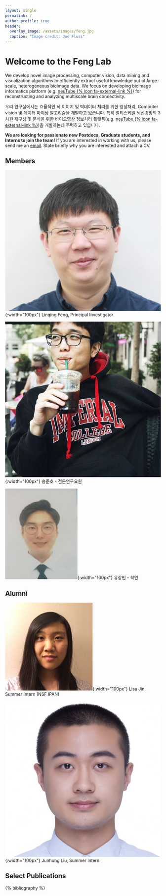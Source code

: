```yaml
---
layout: single
permalink: /
author_profile: true
header:
  overlay_image: /assets/images/feng.jpg
  caption: "Image credit: Joe Fluss"
---
```


# Welcome to the Feng Lab
We develop novel image processing, computer vision, data mining and visualization algorithms to efficiently extract useful knowledge out of large-scale, heterogeneous bioimage data. We focus on developing bioimage informatics platform (e.g. [neuTube {% icon fa-external-link %}](http://neutracing.com)) for reconstructing and analyzing multiscale brain connectivity.

우리 연구실에서는 효율적인 뇌 이미지 및 빅데이터 처리를 위한 영상처리, Computer vision 및 데이터 마이닝 알고리즘을 개발하고 있습니다. 특히 멀티스케일 뇌신경망의 3차원 재구성 및 분석을 위한 바이오영상 정보처리 플랫폼(e.g. [neuTube {% icon fa-external-link %}](http://neutracing.com))을 개발하는데 주력하고 있습니다.

**We are looking for passionate new Postdocs, Graduate students, and Interns to join the team!** If you are interested in working with us, please send me an [email](mailto:feng@kist.re.kr). State briefly why you are interested and attach a CV.

## Members
![Linqing](/assets/images/linqing.jpg){:width="100px"}
Linqing Feng, Principal Investigator

![Junho](/assets/images/junho.jpg){:width="100px"}
송준호 - 전문연구요원

![Sangbin](/assets/images/sangbin.jpg){:width="100px"}
유상빈 - 학연

## Alumni

![Lisa](/assets/images/lisa.png){:width="100px"}
Lisa Jin, Summer Intern (NSF IPAN)

![Junhong](/assets/images/junhong.jpg){:width="100px"}
Junhong Liu, Summer Intern

## Select Publications
{% bibliography %}